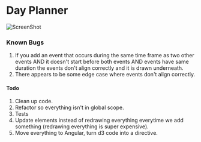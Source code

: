 # Day Planner

![ScreenShot](http://i.imgur.com/SDfV5Bs.png)

### Known Bugs
1. If you add an event that occurs during the same time frame as two other
events AND it doesn't start before both events AND events have same
duration the events don't align correctly and it is drawn underneath.
2. There appears to be some edge case where events don't align
correctly. 


#### Todo
1. Clean up code.
2. Refactor so everything isn't in global scope.
3. Tests
4. Update elements instead of redrawing everything everytime we add
something (redrawing everything is super expensive).
5. Move everything to Angular, turn d3 code into a directive.  
